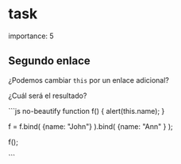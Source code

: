 # task

importance: 5

## Segundo enlace

¿Podemos cambiar `this` por un enlace adicional?

¿Cuál será el resultado?

\`\`\`js no-beautify function f\(\) { alert\(this.name\); }

f = f.bind\( {name: "John"} \).bind\( {name: "Ann" } \);

f\(\);

\`\`\`

